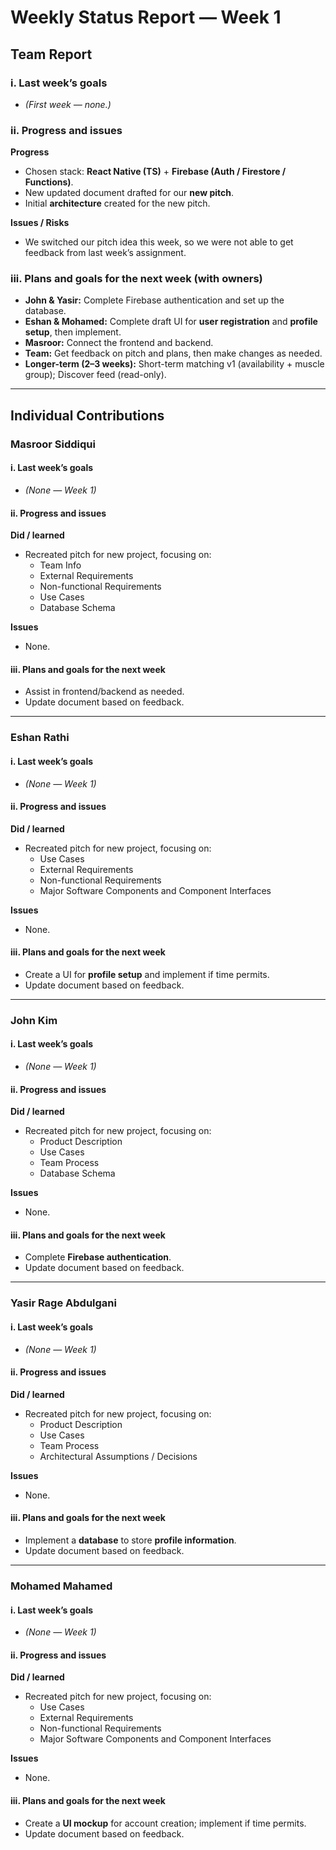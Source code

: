 # Weekly Status Report — Week 1

## Team Report 

### i. Last week’s goals
- *(First week — none.)*

### ii. Progress and issues

**Progress**
- Chosen stack: **React Native (TS)** + **Firebase (Auth / Firestore / Functions)**.
- New updated document drafted for our **new pitch**.
- Initial **architecture** created for the new pitch.

**Issues / Risks**
- We switched our pitch idea this week, so we were not able to get feedback from last week’s assignment.

### iii. Plans and goals for the next week (with owners)
- **John & Yasir:** Complete Firebase authentication and set up the database.
- **Eshan & Mohamed:** Complete draft UI for **user registration** and **profile setup**, then implement.
- **Masroor:** Connect the frontend and backend.
- **Team:** Get feedback on pitch and plans, then make changes as needed.
- **Longer-term (2–3 weeks):** Short-term matching v1 (availability + muscle group); Discover feed (read-only).

---

## Individual Contributions

### Masroor Siddiqui
#### i. Last week’s goals
- *(None — Week 1)*

#### ii. Progress and issues
**Did / learned**
- Recreated pitch for new project, focusing on:
  - Team Info
  - External Requirements
  - Non-functional Requirements
  - Use Cases
  - Database Schema

**Issues**
- None.

#### iii. Plans and goals for the next week
- Assist in frontend/backend as needed.
- Update document based on feedback.

---

### Eshan Rathi
#### i. Last week’s goals
- *(None — Week 1)*

#### ii. Progress and issues
**Did / learned**
- Recreated pitch for new project, focusing on:
  - Use Cases
  - External Requirements
  - Non-functional Requirements
  - Major Software Components and Component Interfaces

**Issues**
- None.

#### iii. Plans and goals for the next week
- Create a UI for **profile setup** and implement if time permits.
- Update document based on feedback.

---

### John Kim
#### i. Last week’s goals
- *(None — Week 1)*

#### ii. Progress and issues
**Did / learned**
- Recreated pitch for new project, focusing on:
  - Product Description
  - Use Cases
  - Team Process
  - Database Schema

**Issues**
- None.

#### iii. Plans and goals for the next week
- Complete **Firebase authentication**.
- Update document based on feedback.

---

### Yasir Rage Abdulgani
#### i. Last week’s goals
- *(None — Week 1)*

#### ii. Progress and issues
**Did / learned**
- Recreated pitch for new project, focusing on:
  - Product Description
  - Use Cases
  - Team Process
  - Architectural Assumptions / Decisions

**Issues**
- None.

#### iii. Plans and goals for the next week
- Implement a **database** to store **profile information**.
- Update document based on feedback.

---

### Mohamed Mahamed
#### i. Last week’s goals
- *(None — Week 1)*

#### ii. Progress and issues
**Did / learned**
- Recreated pitch for new project, focusing on:
  - Use Cases
  - External Requirements
  - Non-functional Requirements
  - Major Software Components and Component Interfaces

**Issues**
- None.

#### iii. Plans and goals for the next week
- Create a **UI mockup** for account creation; implement if time permits.
- Update document based on feedback.
